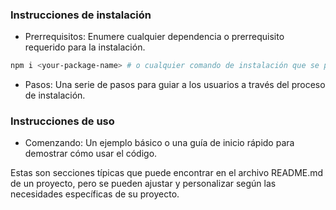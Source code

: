### Instrucciones de instalación

- Prerrequisitos: Enumere cualquier dependencia o prerrequisito requerido para la instalación.

```bash
npm i <your-package-name> # o cualquier comando de instalación que se prefiera

```

- Pasos: Una serie de pasos para guiar a los usuarios a través del proceso de instalación.

### Instrucciones de uso

- Comenzando: Un ejemplo básico o una guía de inicio rápido para demostrar cómo usar el código.

Estas son secciones típicas que puede encontrar en el archivo README.md de un proyecto, pero se pueden ajustar y personalizar según las necesidades específicas de su proyecto.
